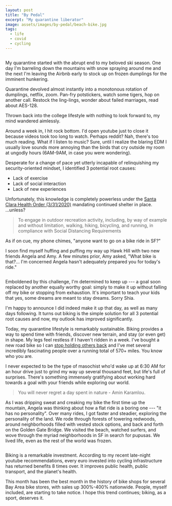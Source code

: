 ```yaml
---
layout: post
title: "By Pedal"
excerpt: "My quarantine liberator"
image: assets/images/by-pedal/beach-bike.jpg
tags: 
  - life
  - covid
  - cycling
---
```


<span class="image fit"><img src="{{ site.url }}/assets/images/by-pedal/ggb.jpg" alt=""/></span>

My quarantine started with the abrupt end to my beloved ski season. One day I'm barreling down the mountains with snow spraying around me and the next
I'm leaving the Airbnb early to stock up on frozen dumplings for the imminent hunkering.

Quarantine devolved almost instantly into a monotonous rotation of dumplings, netflix, zoom. Pan-fry potstickers, watch some tigers, hop on another call. 
Restock the ling-lings, wonder about failed marriages, read about AES-128.

Thrown back into the college lifestyle with nothing to look forward to, my mind wandered aimlessly. 

Around a week in, I hit rock bottom. I'd open youtube just to close it because videos took too long to watch. Perhaps reddit? Nah,
there's too much reading. What if I listen to music? Sure, until I realize the blaring EDM I usually love sounds more annoying
than the birds that cry outside my room at ungodly hours (6AM-9AM, in case you were wondering).

Desperate for a change of pace yet utterly incapable of relinquishing my security-oriented mindset, I identified 3 potential root causes: 
* Lack of exercise
* Lack of social interaction
* Lack of new experiences

Unfortunately, this knowledge is completely powerless under the
<a href="https://www.sccgov.org/sites/covid19/Pages/order-health-officer-033120.aspx" target="_blank">Santa Clara Health Order (3/31/2020)</a>
mandating continued shelter in place. ...unless?

<blockquote>
To engage in outdoor recreation activity, including, by way of example and without limitation, walking, hiking, bicycling, and running, in compliance with Social Distancing Requirements
</blockquote>

As if on cue, my phone chimes, "anyone want to go on a bike ride in SF?" 

I soon find myself huffing and puffing my way up Hawk Hill with two new friends Angela and Amy. 
A few minutes prior, Amy asked, "What bike is that?... I'm concerned Angela hasn't adequately prepared you for today's ride."

<p><span class="image right"><img src="{{ site.url }}/assets/images/by-pedal/bike-house.jpg" alt=""/></span></p>


Emboldened by this challenge, I'm determined to keep up --- a goal soon replaced by another equally worthy goal: simply to make it up without falling off
my bike or stopping from exhaustion. It's important to teach your kids that yes, some dreams are meant to stay dreams. Sorry Shia.

I'm happy to announce I did indeed make it up that day, as well as many days following. It turns out biking is the simple solution for all 3 potential root causes and now, my outlook has improved significantly.

Today, my quarantine lifestyle is remarkably sustainable. Biking provides a way to spend time with friends, discover new terrain, and stay (or even get) in shape. 
My legs feel restless if I haven't ridden in a week. I've bought a new road bike so I can 
<a href="{{ site.url }}/stories/cycling-physics" target="_blank">stop holding others back</a> and I've met several incredibly fascinating people over a running total of 570+ miles. You know who you are.


I never expected to be the type of masochist who'd wake up at 6:30 AM for an hour drive just to grind my way up several thousand feet, but life's 
full of surprises. There's something immensely gratifying about working hard towards a goal with your friends while exploring our world.

<blockquote>You will never regret a day spent in nature - Amin Karamlou.</blockquote>

As I was dripping sweat and creaking my bike the first time up the mountain, Angela was thinking about how a flat ride is a boring one --- "it has no personality".
Over many rides, I got faster and steadier, exploring the personality of the land. We rode through forests of towering redwoods, around neighborhoods filled with vested stock options, and
back and forth on the Golden Gate Bridge. We visited the beach, watched surfers, and wove through the myriad neighborhoods in SF in search for pupusas.
We lived life, even as the rest of the world was frozen.

<div class="box alt">
    <div class="row 50% uniform">
        <div class="4u"><span class="image fit"><img src="{{ site.url }}/assets/images/by-pedal/ping-ko-hh.jpeg" alt=""/></span></div>
        <div class="4u"><span class="image fit"><img src="{{ site.url }}/assets/images/by-pedal/hh-2.jpg" alt=""/></span></div>
        <div class="4u"><span class="image fit"><img src="{{ site.url }}/assets/images/by-pedal/tiberon.jpg" alt=""/></span></div>
        <div class="3u"><span class="image fit"><img src="{{ site.url }}/assets/images/by-pedal/amy.jpg" alt=""/></span></div>
        <div class="5u"><span class="image fit"><img src="{{ site.url }}/assets/images/by-pedal/pupusas.jpg" alt=""/></span></div>
        <div class="4u"><span class="image fit"><img src="{{ site.url }}/assets/images/by-pedal/rylan.jpg" alt=""/></span></div>
    </div>
</div>

Biking is a remarkable investment. According to my recent late-night youtube recommendations, every euro invested into cycling infrastructure has returned benefits 8 times 
over. It improves public health, public transport, and the planet's health. 

This month has been the best month in the history of bike shops for several Bay Area bike stores, with sales up 300%-400% nationwide. 
People, myself included, are starting to take notice. I hope this trend continues; biking, as a sport, deserves it. 

<span class="image fit"><img src="{{ site.url }}/assets/images/by-pedal/beach.jpg" alt=""/></span>
